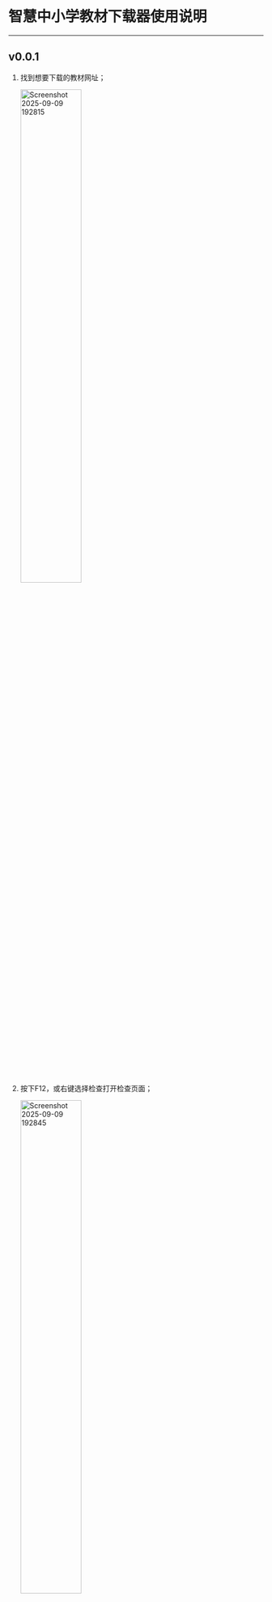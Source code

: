 # **智慧中小学教材下载器使用说明** #
----------
## **v0.0.1** ##
1. 找到想要下载的教材网址；
   
    <img width=50% height=50% alt="Screenshot 2025-09-09 192815" src="https://github.com/user-attachments/assets/60ede449-ce31-4f7d-8f1f-c38ac13c2e03" />

2. 按下F12，或右键选择检查打开检查页面；
   
    <img width=50% height=50% alt="Screenshot 2025-09-09 192845" src="https://github.com/user-attachments/assets/77a09dab-5665-48f0-9934-c630fe7fd1da" />

3. 找到网络选项卡，在筛选页面选中文档，搜索栏输入pdf，点击刷新页面；
   
    <img width=50% height=50% alt="Screenshot 2025-09-09 192845" src="https://github.com/user-attachments/assets/ebe6bc78-b983-471f-89b8-4bac1df86a37" />

